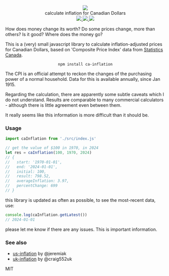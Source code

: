 <div align="center">
  <img src="https://cloud.githubusercontent.com/assets/399657/23590290/ede73772-01aa-11e7-8915-181ef21027bc.png" />
  <div>calculate inflation for Canadian Dollars</div>
  <a href="https://npmjs.org/package/ca-inflation">
    <img src="https://img.shields.io/npm/v/ca-inflation.svg?style=flat-square" />
  </a>
  <a href="https://unpkg.com/ca-inflation/builds/ca-inflation.min.js">
     <img src="https://badge-size.herokuapp.com/spencermountain/ca-inflation/master/builds/ca-inflation.min.js" />
  </a>
  <a href="https://nodejs.org/api/documentation.html#documentation_stability_index">
    <img src="https://img.shields.io/badge/stability-stable-green.svg?style=flat-square" />
  </a>
</div>

How does money change its worth? Do some prices change, more than others? Is it good? Where does the money go?

This is a (very) small javascript library to calculate inflation-adjusted prices for Canadian Dollars, based on 'Composite Price Index' data from [Statistics Canada](https://www150.statcan.gc.ca/n1/pub/71-607-x/2018016/cpilg-ipcgl-eng.htm). 

<div align="center">
  <code>npm install ca-inflation</code>
</div>

The CPI is an official attempt to reckon the changes of the purchasing power of a normal household. Data for this is available annually, since Jan 1915.

Regarding the calculation, there are apparently some subtle caveats which I do not understand. Results are comparable to many commercial calculators - although there is little agreement even between them.

It really seems like this information is more difficult than it should be.

### Usage

```js
import caInflation from './src/index.js'

// get the value of $100 in 1970, in 2024
let res = caInflation(100, 1970, 2024)
// {
//   start: '1970-01-01',
//   end: '2024-01-01',
//   initial: 100,
//   result: 798.52,
//   averageInflation: 3.97,
//   percentChange: 699
// }
```

this library is updated as often as possible, to see the most-recent data, use:
```js
console.log(caInflation.getLatest())
// 2024-01-01
```

please let me know if there are any issues. This is important information.

### See also
* [us-inflation](https://www.npmjs.com/package/us-inflation) by @jeremiak
* [uk-inflation](https://github.com/craig552uk/uk-inflation) by @craig552uk

MIT